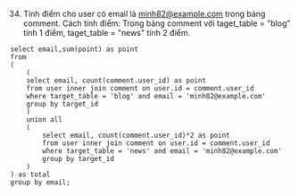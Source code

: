 34. Tính điểm cho user có email là minh82@example.com trong bảng comment. Cách tính điểm:
 Trong bảng comment với taget_table = "blog" tính 1 điểm, taget_table = "news" tính 2 điểm.
```
select email,sum(point) as point 
from
(
    (
	select email, count(comment.user_id) as point
	from user inner join comment on user.id = comment.user_id
	where target_table = 'blog' and email = 'minh82@example.com'
	group by target_id
    )
    union all
    (
        select email, count(comment.user_id)*2 as point
        from user inner join comment on user.id = comment.user_id
        where target_table = 'news' and email = 'minh82@example.com'
        group by target_id
    )
) as total
group by email;
```

